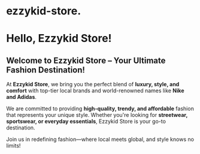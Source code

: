 # ezzykid-store. <html>
<head><title>Test</title></head>
<body><h1>Hello, Ezzykid Store!</h1></body>
</html>
<section id="introduction">
    <div class="container">
        <h1>Welcome to Ezzykid Store – Your Ultimate Fashion Destination!</h1>
        <p>
            At <strong>Ezzykid Store</strong>, we bring you the perfect blend of <strong>luxury, style, and comfort</strong> with top-tier local brands and world-renowned names like <strong>Nike and Adidas</strong>.  
        </p>
        <p>
            We are committed to providing <strong>high-quality, trendy, and affordable</strong> fashion that represents your unique style. Whether you're looking for <strong>streetwear, sportswear, or everyday essentials</strong>, Ezzykid Store is your go-to destination.  
        </p>
        <p>
            Join us in redefining fashion—where local meets global, and style knows no limits!
        </p>
    </div>
</section>
